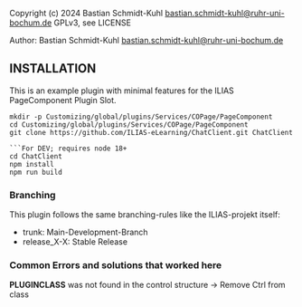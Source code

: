 Copyright (c) 2024 Bastian Schmidt-Kuhl <bastian.schmidt-kuhl@ruhr-uni-bochum.de>
GPLv3, see LICENSE

Author: Bastian Schmidt-Kuhl <bastian.schmidt-kuhl@ruhr-uni-bochum.de>

INSTALLATION
------------

This is an example plugin with minimal features for the ILIAS PageComponent Plugin Slot.

```
mkdir -p Customizing/global/plugins/Services/COPage/PageComponent
cd Customizing/global/plugins/Services/COPage/PageComponent
git clone https://github.com/ILIAS-eLearning/ChatClient.git ChatClient

```For DEV; requires node 18+
cd ChatClient
npm install
npm run build
```

### Branching
This plugin follows the same branching-rules like the ILIAS-projekt itself:
- trunk: Main-Development-Branch
- release_X-X: Stable Release

### Common Errors and solutions that worked here
**PLUGINCLASS** was not found in the control structure
-> Remove Ctrl from class
